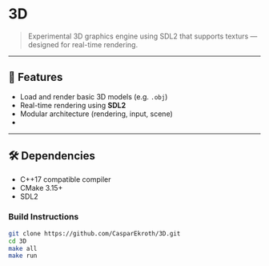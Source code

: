 # 3D

>Experimental 3D graphics engine using SDL2 that supports texturs — designed for real-time rendering.

---

## 🚀 Features
- Load and render basic 3D models (e.g. `.obj`)
- Real-time rendering using **SDL2**
- Modular architecture (rendering, input, scene)
- 
---

## 🛠 Dependencies

- C++17 compatible compiler
- CMake 3.15+
- SDL2 

### Build Instructions

```bash
git clone https://github.com/CasparEkroth/3D.git
cd 3D
make all
make run

